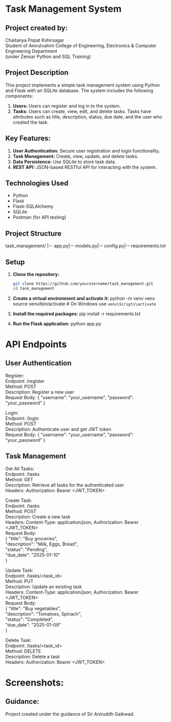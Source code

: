 # Task Management System

## Project created by:
Chaitanya Popat Kshirsagar  
Student of Amrutvahini College of Engineering, Electronics & Computer Engineering Department  
(under Zensar Python and SQL Training)

## Project Description
This project implements a simple task management system using Python and Flask with an SQLite database. The system includes the following components:

1. **Users:** Users can register and log in to the system.
2. **Tasks:** Users can create, view, edit, and delete tasks. Tasks have attributes such as title, description, status, due date, and the user who created the task.

## Key Features:
1. **User Authentication:** Secure user registration and login functionality.
2. **Task Management:** Create, view, update, and delete tasks.
3. **Data Persistence:** Use SQLite to store task data.
4. **REST API:** JSON-based RESTful API for interacting with the system.

## Technologies Used
- Python
- Flask
- Flask-SQLAlchemy
- SQLite
- Postman (for API testing)

## Project Structure
task_management/ |-- app.py|-- models.py|-- config.py|-- requirements.txt


## Setup
1. **Clone the repository:**
   ```bash
   git clone https://github.com/yourusername/task_management.git
   cd task_management
2. **Create a virtual environment and activate it:**
   python -m venv venv
   source venv/bin/activate   # On Windows use `venv\Scripts\activate`
   
4. **Install the required packages:**
   pip install -r requirements.txt

5. **Run the Flask application:**
   python app.py

# API Endpoints

## User Authentication

Register:  
  Endpoint: /register  
  Method: POST  
  Description: Register a new user  
  Request Body: { "username": "your_username", "password": "your_password" }

Login:  
  Endpoint: /login  
  Method: POST  
  Description: Authenticate user and get JWT token  
  Request Body: { "username": "your_username", "password": "your_password" }

## Task Management

Get All Tasks:  
  Endpoint: /tasks  
  Method: GET  
  Description: Retrieve all tasks for the authenticated user  
  Headers: Authorization: Bearer <JWT_TOKEN>


Create Task:  
  Endpoint: /tasks  
  Method: POST  
  Description: Create a new task  
  Headers: Content-Type: application/json, Authorization: Bearer <JWT_TOKEN>  
  Request Body:  
      {
        "title": "Buy groceries",  
        "description": "Milk, Eggs, Bread",  
        "status": "Pending",  
        "due_date": "2025-01-10"  
       }


Update Task:  
  Endpoint: /tasks/<task_id>  
  Method: PUT  
  Description: Update an existing task  
  Headers: Content-Type: application/json, Authorization: Bearer <JWT_TOKEN>  
  Request Body:  
        {
          "title": "Buy vegetables",  
          "description": "Tomatoes, Spinach",  
          "status": "Completed",  
          "due_date": "2025-01-09"  
        }

        
Delete Task:  
  Endpoint: /tasks/<task_id>  
  Method: DELETE  
  Description: Delete a task  
  Headers: Authorization: Bearer <JWT_TOKEN>  

# Screenshots:


## Guidance:
Project created under the guidance of Sir Aniruddh Gaikwad.

